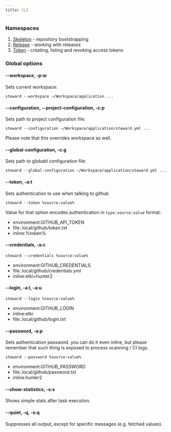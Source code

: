 ```yaml
---
title: CLI
---
```


<div id="global-options"></div>

### Namespaces

1. [Skeleton](skeleton) - repository bootstrapping
2. [Release](release) - working with releases
3. [Token](token) - creating, listing and revoking access tokens

### Global options

#### --workspace, -p:w

Sets current workspace:

```
steward --workspace ~/Workspace/application ...
```

#### --configuration, --project-configuration, -c:p

Sets path to project configuration file:

```console
steward --configuration ~/Workspace/application/steward.yml ...
```

Please note that this overrides workspace as well.

#### --global-configuration, -c:g

Sets path to globabl configuration file:

```console
steward --global-configuration ~/Workspace/application/steward.yml ...
```

#### --token, -a:t

Sets authentication to use when talking to github

```console
steward --token %source:value%
```

Value for that option encodes authentication in `type:source:value` 
format:

- environment:GITHUB_API_TOKEN
- file:.local/github/token.txt
- inline:%token%

#### --credentials, -a:c

```console
steward --credentials %source:value%
```

- environment:GITHUB_CREDENTIALS
- file:.local/github/credentials.yml
- inline:etki=hunter2

#### --login, -a:l, -a:u

```console
steward --login %source:value%
```

- environment:GITHUB_LOGIN
- inline:etki
- file:.local/github/login.txt

#### --password, -a:p

Sets authentication password. you can do it even inline, but please 
remember that such thing is exposed to process scanning / CI logs. 

```console
steward --password %source:value%
```

- environment:GITHUB_PASSWORD
- file:.local/github/password.txt
- inline:hunter2

#### --show-statistics, -s:s

Shows simple stats after task execution.

#### --quiet, -q, -s:q

Suppresses all output, except for specific messages (e.g. fetched 
values).
